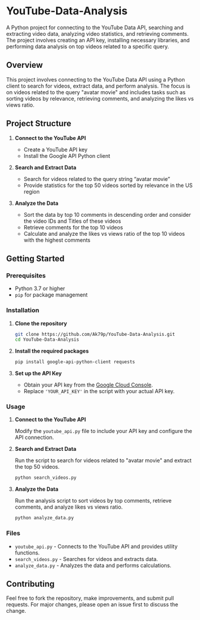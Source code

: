 # YouTube-Data-Analysis
A Python project for connecting to the YouTube Data API, searching and extracting video data, analyzing video statistics, and retrieving comments. The project involves creating an API key, installing necessary libraries, and performing data analysis on top videos related to a specific query.

## Overview

This project involves connecting to the YouTube Data API using a Python client to search for videos, extract data, and perform analysis. The focus is on videos related to the query "avatar movie" and includes tasks such as sorting videos by relevance, retrieving comments, and analyzing the likes vs views ratio.

## Project Structure

1. **Connect to the YouTube API**
    - Create a YouTube API key
    - Install the Google API Python client

2. **Search and Extract Data**
    - Search for videos related to the query string “avatar movie”
    - Provide statistics for the top 50 videos sorted by relevance in the US region

3. **Analyze the Data**
    - Sort the data by top 10 comments in descending order and consider the video IDs and Titles of these videos
    - Retrieve comments for the top 10 videos
    - Calculate and analyze the likes vs views ratio of the top 10 videos with the highest comments

## Getting Started

### Prerequisites

- Python 3.7 or higher
- `pip` for package management

### Installation

1. **Clone the repository**

    ```sh
    git clone https://github.com/Ak79p/YouTube-Data-Analysis.git
    cd YouTube-Data-Analysis
    ```

2. **Install the required packages**

    ```sh
    pip install google-api-python-client requests
    ```

3. **Set up the API Key**

    - Obtain your API key from the [Google Cloud Console](https://console.cloud.google.com/).
    - Replace `'YOUR_API_KEY'` in the script with your actual API key.

### Usage

1. **Connect to the YouTube API**

    Modify the `youtube_api.py` file to include your API key and configure the API connection.

2. **Search and Extract Data**

    Run the script to search for videos related to "avatar movie" and extract the top 50 videos.

    ```sh
    python search_videos.py
    ```

3. **Analyze the Data**

    Run the analysis script to sort videos by top comments, retrieve comments, and analyze likes vs views ratio.

    ```sh
    python analyze_data.py
    ```

### Files

- `youtube_api.py` - Connects to the YouTube API and provides utility functions.
- `search_videos.py` - Searches for videos and extracts data.
- `analyze_data.py` - Analyzes the data and performs calculations.

## Contributing

Feel free to fork the repository, make improvements, and submit pull requests. For major changes, please open an issue first to discuss the change.

